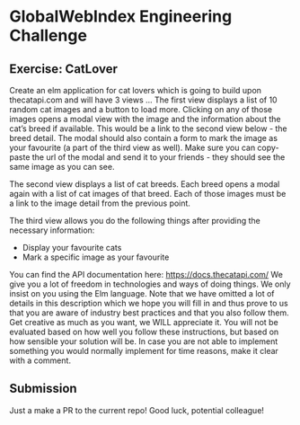 # GlobalWebIndex Engineering Challenge
## Exercise: CatLover
Create an elm application for cat lovers which is going to build upon thecatapi.com and will have 3 views ... 
The first view displays a list of 10 random cat images and a button to load more. Clicking on any of those images opens a modal view with the image and the information about the cat’s breed if available. This would be a link to the second view below - the breed detail. The modal should also contain a form to mark the image as your favourite (a part of the third view as well). Make sure you can copy-paste the url of the modal and send it to your friends - they should see the same image as you can see. 

The second view displays a list of cat breeds. Each breed opens a modal again with a list of cat images of that breed. Each of those images must be a link to the image detail from the previous point. 

The third view allows you do the following things after providing the necessary information:
* Display your favourite cats 
* Mark a specific image as your favourite 

You can find the API documentation here: https://docs.thecatapi.com/ 
We give you a lot of freedom in technologies and ways of doing things. We only insist on you using the Elm language. Note that we have omitted a lot of details in this description which we hope you will fill in and thus prove to us that you are aware of industry best practices and that you also follow them. Get creative as much as you want, we WILL appreciate it. You will not be evaluated based on how well you follow these instructions, but based on how sensible your solution will be. In case you are not able to implement something you would normally implement for time reasons, make it clear with a comment. 

## Submission

Just a make a PR to the current repo!
Good luck, potential colleague! 

